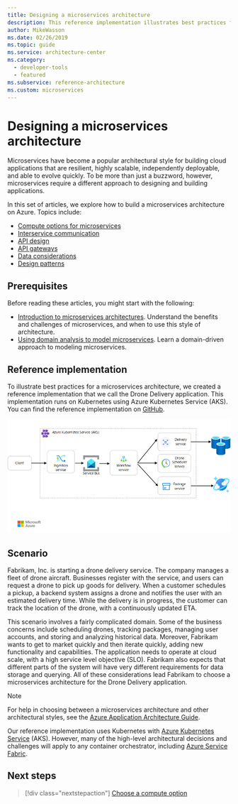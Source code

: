 ```yaml
---
title: Designing a microservices architecture
description: This reference implementation illustrates best practices for a microservices architecture
author: MikeWasson
ms.date: 02/26/2019
ms.topic: guide
ms.service: architecture-center
ms.category:
  - developer-tools
  - featured
ms.subservice: reference-architecture
ms.custom: microservices
---
```


# Designing a microservices architecture

Microservices have become a popular architectural style for building cloud applications that are resilient, highly scalable, independently deployable, and able to evolve quickly. To be more than just a buzzword, however, microservices require a different approach to designing and building applications.

In this set of articles, we explore how to build a microservices architecture on Azure. Topics include:

- [Compute options for microservices](./compute-options.md)
- [Interservice communication](./interservice-communication.md)
- [API design](./api-design.md)
- [API gateways](./gateway.md)
- [Data considerations](./data-considerations.md)
- [Design patterns](./patterns.md)

## Prerequisites

Before reading these articles, you might start with the following:

- [Introduction to microservices architectures](../index.md). Understand the benefits and challenges of microservices, and when to use this style of architecture.
- [Using domain analysis to model microservices](../model/domain-analysis.md). Learn a domain-driven approach to modeling microservices.

## Reference implementation

To illustrate best practices for a microservices architecture, we created a reference implementation that we call the Drone Delivery application. This implementation runs on Kubernetes using Azure Kubernetes Service (AKS). You can find the reference implementation on [GitHub][drone-ri].

![Architecture of the Drone Delivery application](../images/drone-delivery-impl.png)

## Scenario

​Fabrikam, Inc. is starting a drone delivery service. The company manages a fleet of drone aircraft. Businesses register with the service, and users can request a drone to pick up goods for delivery. When a customer schedules a pickup, a backend system assigns a drone and notifies the user with an estimated delivery time. While the delivery is in progress, the customer can track the location of the drone, with a continuously updated ETA.

This scenario involves a fairly complicated domain. Some of the business concerns include scheduling drones, tracking packages, managing user accounts, and storing and analyzing historical data. Moreover, Fabrikam wants to get to market quickly and then iterate quickly, adding new functionality and capabilities. The application needs to operate at cloud scale, with a high service level objective (SLO). Fabrikam also expects that different parts of the system will have very different requirements for data storage and querying. All of these considerations lead Fabrikam to choose a microservices architecture for the Drone Delivery application.

> [!NOTE]
> For help in choosing between a microservices architecture and other architectural styles, see the [Azure Application Architecture Guide](../../guide/index.md).

Our reference implementation uses Kubernetes with [Azure Kubernetes Service](/azure/aks/) (AKS). However, many of the high-level architectural decisions and challenges will apply to any container orchestrator, including [Azure Service Fabric](/azure/service-fabric/).

<!-- links -->

[drone-ri]: https://github.com/mspnp/microservices-reference-implementation/tree/v0.1.0-orig

## Next steps

> [!div class="nextstepaction"]
> [Choose a compute option](./compute-options.md)